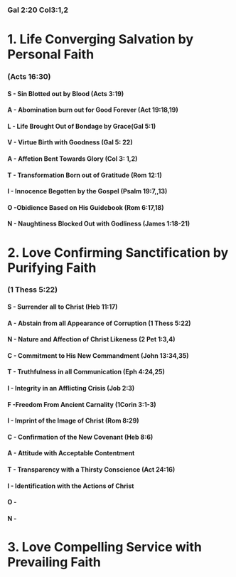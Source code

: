 ### Gal  2:20 Col3:1,2

# 1. Life Converging Salvation by Personal Faith
### (Acts 16:30)

#### S - Sin Blotted out by Blood (Acts 3:19)
#### A - Abomination burn out for Good Forever (Act 19:18,19)
#### L - Life Brought Out of Bondage by Grace(Gal 5:1)
#### V - Virtue Birth with Goodness (Gal 5: 22)
#### A - Affetion Bent Towards Glory (Col 3: 1,2)
#### T - Transformation Born out of Gratitude (Rom 12:1)
#### I - Innocence Begotten by the Gospel (Psalm 19:7,,13)
#### O -Obidience Based on His Guidebook (Rom 6:17,18)
#### N - Naughtiness Blocked Out with Godliness (James 1:18-21)

# 2. Love Confirming Sanctification by Purifying Faith
### (1 Thess 5:22)

#### S - Surrender all to Christ (Heb 11:17)
#### A - Abstain from all Appearance of Corruption (1 Thess 5:22)
#### N - Nature and Affection of Christ Likeness (2 Pet 1:3,4)
#### C - Commitment to His New Commandment (John 13:34,35)
#### T - Truthfulness in all Communication (Eph 4:24,25)
#### I - Integrity in an Afflicting Crisis (Job 2:3)
#### F -Freedom From Ancient Carnality (1Corin 3:1-3)
#### I - Imprint of the Image of Christ (Rom 8:29)
#### C - Confirmation of the New Covenant (Heb 8:6)
#### A - Attitude with Acceptable Contentment
#### T - Transparency with a Thirsty Conscience (Act 24:16)
#### I - Identification with the Actions of Christ 
#### O - 
#### N - 

# 3. Love Compelling Service with Prevailing Faith 